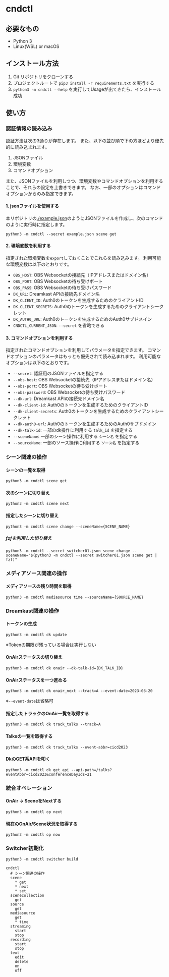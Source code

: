 # cndctl

## 必要なもの
- Python 3
- Linux(WSL) or macOS

## インストール方法

1. Git リポジトリをクローンする
2. プロジェクトルートで `pip3 install -r requirements.txt` を実行する
3. `python3 -m cndctl --help` を実行してUsageが出てきたら、インストール成功

## 使い方

### 認証情報の読み込み
認証方法は次の3通りが存在します。
また、以下の並び順で下の方ほどより優先的に読み込まれます。

1. JSONファイル
2. 環境変数
3. コマンドオプション

また、JSONファイルを利用しつつ、環境変数やコマンドオプションを利用することで、それらの設定を上書きできます。
なお、一部のオプションはコマンドオプションからのみ指定できます。

#### 1. jsonファイルを使用する
本リポジトリの[./example.json](./example.json)のようにJSONファイルを作成し、次のコマンドのように実行時に指定します。

`python3 -m cndctl --secret example.json scene get`

#### 2. 環境変数を利用する

指定された環境変数を`export`しておくことでこれらを読み込みます。
利用可能な環境変数は以下のとおりです。

- `OBS_HOST`: OBS Websocketの接続先（IPアドレスまたはドメイン名）
- `OBS_PORT`: OBS Websocketの待ち受けポート
- `OBS_PASS`: OBS Websocketの待ち受けパスワード
- `DK_URL`: Dreamkast APIの接続先ドメイン名
- `DK_CLIENT_ID`: Auth0のトークンを生成するためのクライアントID
- `DK_CLIENT_SECRETS`: Auth0のトークンを生成するためのクライアントシークレット
- `DK_AUTH0_URL`: Auth0のトークンを生成するためのAuth0サブドメイン
- `CNDCTL_CURRENT_JSON`: `--secret` を省略できる

#### 3. コマンドオプションを利用する

指定されたコマンドオプションを利用してパラメータを指定できます。
コマンドオプションのパラメータはもっとも優先されて読み込まれます。
利用可能なオプションは以下のとおりです。

- `--secret`: 認証用のJSONファイルを指定する
- `--obs-host`: OBS Websocketの接続先（IPアドレスまたはドメイン名）
- `--obs-port`: OBS Websocketの待ち受けポート
- `--obs-password`: OBS Websocketの待ち受けパスワード
- `--dk-url`: Dreamkast APIの接続先ドメイン名
- `--dk-client-id`: Auth0のトークンを生成するためのクライアントID
- `--dk-client-secrets`: Auth0のトークンを生成するためのクライアントシークレット
- `--dk-auth0-url`: Auth0のトークンを生成するためのAuth0サブドメイン
- `--dk-talk-id`: 一部のdk操作に利用する `talk_id` を指定する
- `--sceneName`: 一部のシーン操作に利用する `シーン名` を指定する
- `--sourceName`: 一部のソース操作に利用する `ソース名` を指定する

### シーン関連の操作
#### シーンの一覧を取得
`python3 -m cndctl scene get`

#### 次のシーンに切り替え
`python3 -m cndctl scene next`

#### 指定したシーンに切り替え
`python3 -m cndctl scene change --sceneName={SCENE_NAME}`

##### fzfを利用した切り替え
`python3 -m cndctl --secret switcher01.json scene change --sceneName="$(python3 -m cndctl --secret switcher01.json scene get | fzf)"`

### メディアソース関連の操作
#### メディアソースの残り時間を取得
`python3 -m cndctl mediasource time --sourceName={SOURCE_NAME}`

### Dreamkast関連の操作
#### トークンの生成
`python3 -m cndctl dk update`

※Tokenの期限が残っている場合は実行しない

#### OnAirステータスの切り替え
`python3 -m cndctl dk onair --dk-talk-id={DK_TALK_ID}`

#### OnAirステータスを一つ進める
`python3 -m cndctl dk onair_next --track=A --event-date=2023-03-20`

※`--event-date`は省略可

#### 指定したトラックのOnAir一覧を取得する
`python3 -m cndctl dk track_talks --track=A`

#### Talksの一覧を取得する
`python3 -m cndctl dk track_talks --event-abbr=cicd2023`

#### DkのGET系APIを叩く
`python3 -m cndctl dk get_api --api-path=/talks?eventAbbr=cicd2023&conferenceDayIds=21`

### 統合オペレーション
#### OnAir -> SceneをNextする
`python3 -m cndctl op next`

#### 現在のOnAir/Scene状況を取得する
`python3 -m cndctl op now`

### Switcher初期化
`python3 -m cndctl switcher build`

```
cndctl
  # シーン関連の操作
  scene
    * get
    * next
    * set
  scenecollection
    get
  source
    get
  mediasource
    get
    * time
  streaming
    start
    stop
  recording
    start
    stop
  text
    edit
    delete
    on
    off
```